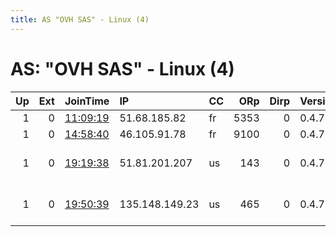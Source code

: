 ```yaml
---
title: AS "OVH SAS" - Linux (4)
---
```


# AS: "OVH SAS" - Linux (4)

|   Up |   Ext | JoinTime                                                                                              | IP             | CC   |   ORp |   Dirp | Version   | Contact                      | Nickname   |   eFamMembers |
|-----:|------:|:------------------------------------------------------------------------------------------------------|:---------------|:-----|------:|-------:|:----------|:-----------------------------|:-----------|--------------:|
|    1 |     0 | [11:09:19](https://nusenu.github.io/OrNetStats/w/relay/CE83DD335AAC32E62899A6495B8B0C824865FA76.html) | 51.68.185.82   | fr   |  5353 |      0 | 0.4.7.13  | None                         | ramses     |             1 |
|    1 |     0 | [14:58:40](https://nusenu.github.io/OrNetStats/w/relay/1D6528AA190F17B2C055CBD042D672778A265661.html) | 46.105.91.78   | fr   |  9100 |      0 | 0.4.7.13  | None                         | Unnamed    |             1 |
|    1 |     0 | [19:19:38](https://nusenu.github.io/OrNetStats/w/relay/A9A567CC15293CD3CD6B2BC12A435F37731843A2.html) | 51.81.201.207  | us   |   143 |      0 | 0.4.7.13  | Brandon Kuschel &lt;kusch023 | Echidna4   |            27 |
|    1 |     0 | [19:50:39](https://nusenu.github.io/OrNetStats/w/relay/961522CCF02F22018A72004B0FE9EF27D4BCD74E.html) | 135.148.149.23 | us   |   465 |      0 | 0.4.7.13  | Brandon Kuschel &lt;kusch023 | Lamia4     |            27 |
